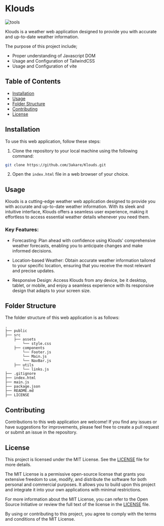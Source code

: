 # Klouds
![tools](https://skills.thijs.gg/icons?i=html,tailwindcss,javascript,vite)
<!-- todo: add html, tailwindcss, and js, and openweatherapi logo -->
Klouds is a weather web application designed to provide you with accurate and up-to-date weather information.

The purpose of this project include;
- Proper understanding of Javascript DOM
- Usage and Configuration of TailwindCSS
- Usage and Configuration of vite

## Table of Contents

- [Installation](#installation)
- [Usage](#usage)
- [Folder Structure](#folder-structure)
- [Contributing](#contributing)
- [License](#license)

## Installation

To use this web application, follow these steps:

1. Clone the repository to your local machine using the following command:

<!-- todo change link -->
```bash
git clone https://github.com/3akare/Klouds.git
```

2. Open the `index.html` file in a web browser of your choice.

## Usage

Klouds is a cutting-edge weather web application designed to provide you with accurate and up-to-date weather information. With its sleek and intuitive interface, Klouds offers a seamless user experience, making it effortless to access essential weather details whenever you need them.

### Key Features:

- Forecasting: Plan ahead with confidence using Klouds' comprehensive weather forecasts, enabling you to anticipate changes and make informed decisions.

- Location-based Weather: Obtain accurate weather information tailored to your specific location, ensuring that you receive the most relevant and precise updates.

- Responsive Design: Access Klouds from any device, be it desktop, tablet, or mobile, and enjoy a seamless experience with its responsive design that adapts to your screen size.


## Folder Structure

The folder structure of this web application is as follows:

```
.
├── public
├── src
    ├── assets
        └── style.css
    ├── components
        └── Footer.js
        └── Main.js
        └── NavBar.js
    ├── utils
        └── links.js
├── .gitignore
├── index.html
├── main.js
├── package.json
├── README.md
├── LICENSE
```

## Contributing

Contributions to this web application are welcome! If you find any issues or have suggestions for improvements, please feel free to create a pull request or submit an issue in the repository.

## License

This project is licensed under the MIT License. See the [LICENSE](./LICENSE) file for more details.

The MIT License is a permissive open-source license that grants you extensive freedom to use, modify, and distribute the software for both personal and commercial purposes. It allows you to build upon this project and integrate it into your own applications with minimal restrictions.

For more information about the MIT License, you can refer to the Open Source Initiative or review the full text of the license in the [LICENSE](./LICENSE) file.

By using or contributing to this project, you agree to comply with the terms and conditions of the MIT License.